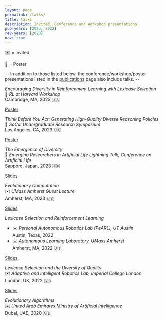 ```yaml
---
layout: page
permalink: /talks/
title: talks
description: Invited, Conference and Workshop presentations
pub-years: [2023, 2022]
rev-years: [2023]
nav: true
---
```

:envelope: = Invited

:pushpin: = Poster

-- In addition to those listed below, the conference/workshop/poster presentations listed in the [publications](/publications) page also include talks. --

*Encouraging Diversity in Reinforcement Learning with Lexicase Selection*      
:pushpin: *RL at Harvard Workshop*   
Cambridge, MA, 2023 :us:  
<div class="row">  
<div class="links"> 
<a href="{{ '/assets/pdf/posters/RL_Harvard.pdf' | prepend: site.baseurl | prepend: site.url }}" class="nav-link btn btn-sm z-depth-0" role="button">Poster</a>
</div>
</div>

*Think Before You Act: Generating High-Quality Diverse Reasoning Policies*     
:pushpin: *SoCal Undergraduate Research Symposium*   
Los Angeles, CA, 2023 :us:     
<div class="links"> 
<a href="{{ '/assets/pdf/posters/USC_IPG.pdf' | prepend: site.baseurl | prepend: site.url }}" class="nav-link btn btn-sm z-depth-0" role="button">Poster</a>
</div>

*The Emergence of Diversity*      
:briefcase: *Emerging Researchers in Artificial Life Lightning Talk, Conference on Artificial Life*   
Sapporo, Japan, 2023 :jp:    
<div class="links"> 
<a href="{{ '/assets/pdf/posters/EmergenceOfDiversity.pdf' | prepend: site.baseurl | prepend: site.url }}" class="nav-link btn btn-sm z-depth-0" role="button">Slides</a>
</div>

*Evolutionary Computation*     
:envelope: *UMass Amherst Guest Lecture*   
Amherst, MA, 2023 :us:    
<div class="links"> 
<a href="https://docs.google.com/presentation/d/1sQj5805bnW7PxMRagN9UETwPmSGeTaiK/" class="nav-link btn btn-sm z-depth-0" role="button">Slides</a>
</div>

*Lexicase Selection and Reinforcement Learning*      
- :envelope: *Personal Autonomous Robotics Lab (PeARL), UT Austin*\
Austin, Texas, 2022    
- :envelope: *Autonomous Learning Laboratory, UMass Amherst*\
Amherst, MA, 2022 :us:    
<div class="links"> 
<a href="{{ '/assets/pdf/slides/LexicaseRL.pdf' | prepend: site.baseurl | prepend: site.url }}" class="nav-link btn btn-sm z-depth-0" role="button">Slides</a>
</div>

*Lexicase Selection and the Diversity of Quality*   
:envelope: *Adaptive and Intelligent Robotics Lab, Imperial College London*   
London, UK, 2022 :uk:    
<div class="links">
<a href="{{ '/assets/pdf/slides/Lexicase_Selection_QD.pdf' | prepend: site.baseurl | prepend: site.url }}" class="nav-link btn btn-sm z-depth-0" role="button">Slides</a>
</div>


*Evolutionary Algorithms*   
:envelope: *United Arab Emirates Ministry of Artificial Intelligence*   
Dubai, UAE, 2020 :united_arab_emirates: